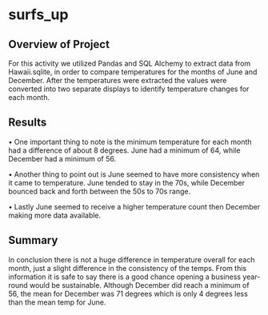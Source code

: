 # surfs_up 
## Overview of Project


For this activity we utilized Pandas and SQL Alchemy to extract data from Hawaii.sqlite, in order to
compare temperatures for the months of June and December. After the temperatures were extracted
the values were converted into two separate displays to identify temperature changes for each month. 


## Results

•	One important thing to note is the minimum temperature for each month had a difference of about 8 degrees.  June had a minimum of 64, while December had a minimum of 56. 


•	Another thing to point out is June seemed to have more consistency when it came to temperature. June tended to stay in the 70s, while December bounced back and forth between the 50s to 70s range.  


•	 Lastly June seemed to receive a higher temperature count then December making more data available.


## Summary

In conclusion there is not a huge difference in temperature overall for each month, just a slight difference in the consistency of the temps. From this information it is safe to say there is a good chance opening a business year-round would be sustainable. Although December did reach a minimum of 56, the mean for December was 71 degrees which is only 4 degrees less than the mean temp for June. 
